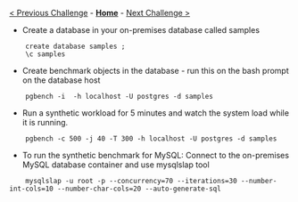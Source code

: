[< Previous Challenge](./01-assessment.md) - **[Home](../README.md)** - [Next Challenge >](./04-offline-cutover-validation.md)

* Create a database in your on-premises database called samples
``` shell
    create database samples ;
    \c samples
```
* Create benchmark objects in the database - run this on the bash prompt on the database host
``` shell
    pgbench -i  -h localhost -U postgres -d samples 
```
* Run a synthetic workload for 5 minutes and watch the system load while it is running. 
``` shell
    pgbench -c 500 -j 40 -T 300 -h localhost -U postgres -d samples
```
* To run the synthetic benchmark for MySQL:
    Connect to the on-premises MySQL database container and use mysqlslap tool
``` shell
    mysqlslap -u root -p --concurrency=70 --iterations=30 --number-int-cols=10 --number-char-cols=20 --auto-generate-sql
```
